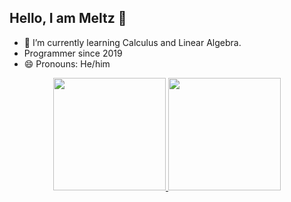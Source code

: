 ## Hello, I am Meltz 👋


- 🔭 I’m currently learning Calculus and Linear Algebra.
- Programmer since 2019
- 😄 Pronouns: He/him
  
<div align="center">
  <a href="https://github.com/themeltz">
  <img height="180em" src="https://github-readme-stats.vercel.app/api?username=themeltz&show_icons=true&theme=dracula&include_all_commits=true&count_private=true"/>
    <img height="180em" src="https://github-readme-stats.vercel.app/api/top-langs/?username=themeltz&layout=compact&langs_count=7&theme=dracula"/>
</div>
  

